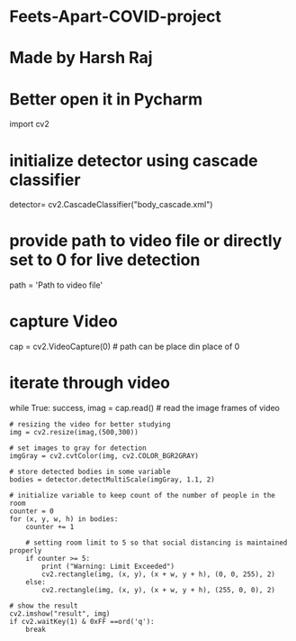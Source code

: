 # Feets-Apart-COVID-project
# Made by Harsh Raj
# Better open it in Pycharm

import cv2

# initialize detector using cascade classifier
detector= cv2.CascadeClassifier("body_cascade.xml")

# provide path to video file or directly set to 0 for live detection
path = 'Path to video file'

# capture Video
cap = cv2.VideoCapture(0) # path can be place din place of 0

# iterate through video
while True:
    success, imag = cap.read() # read the image frames of video
    
    # resizing the video for better studying
    img = cv2.resize(imag,(500,300))
    
    # set images to gray for detection
    imgGray = cv2.cvtColor(img, cv2.COLOR_BGR2GRAY)
    
    # store detected bodies in some variable
    bodies = detector.detectMultiScale(imgGray, 1.1, 2)

    # initialize variable to keep count of the number of people in the room
    counter = 0
    for (x, y, w, h) in bodies:
        counter += 1
        
        # setting room limit to 5 so that social distancing is maintained properly
        if counter >= 5:
            print ("Warning: Limit Exceeded")
            cv2.rectangle(img, (x, y), (x + w, y + h), (0, 0, 255), 2)
        else:
            cv2.rectangle(img, (x, y), (x + w, y + h), (255, 0, 0), 2)
    
    # show the result
    cv2.imshow("result", img)
    if cv2.waitKey(1) & 0xFF ==ord('q'):
        break
